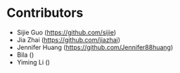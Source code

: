 # Contributors
- Sijie Guo (https://github.com/sijie)
- Jia Zhai (https://github.com/jiazhai)
- Jennifer Huang (https://github.com/Jennifer88huang)
- Bila ()
- Yiming Li ()
